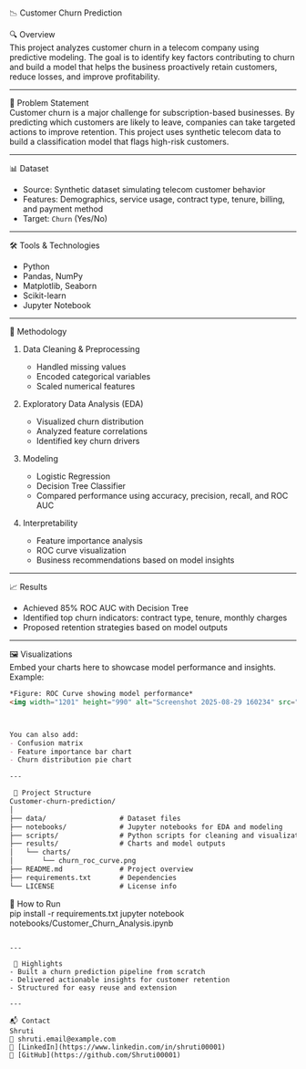 📉 Customer Churn Prediction

 🔍 Overview  
This project analyzes customer churn in a telecom company using predictive modeling. The goal is to identify key factors contributing to churn and build a model that helps the business proactively retain customers, reduce losses, and improve profitability.

---

🧠 Problem Statement  
Customer churn is a major challenge for subscription-based businesses. By predicting which customers are likely to leave, companies can take targeted actions to improve retention. This project uses synthetic telecom data to build a classification model that flags high-risk customers.

---

📊 Dataset  
- Source: Synthetic dataset simulating telecom customer behavior  
- Features: Demographics, service usage, contract type, tenure, billing, and payment method  
- Target: `Churn` (Yes/No)

---

 🛠️ Tools & Technologies  
- Python  
- Pandas, NumPy  
- Matplotlib, Seaborn  
- Scikit-learn  
- Jupyter Notebook

---

 🧪 Methodology  
1. Data Cleaning & Preprocessing 
   - Handled missing values  
   - Encoded categorical variables  
   - Scaled numerical features  

2. Exploratory Data Analysis (EDA)
   - Visualized churn distribution  
   - Analyzed feature correlations  
   - Identified key churn drivers

3. Modeling 
   - Logistic Regression  
   - Decision Tree Classifier  
   - Compared performance using accuracy, precision, recall, and ROC AUC

4. Interpretability 
   - Feature importance analysis  
   - ROC curve visualization  
   - Business recommendations based on model insights

---

 📈 Results  
- Achieved 85% ROC AUC with Decision Tree  
- Identified top churn indicators: contract type, tenure, monthly charges  
- Proposed retention strategies based on model outputs

---

🖼️ Visualizations  
Embed your charts here to showcase model performance and insights. Example:

```markdown
*Figure: ROC Curve showing model performance*
<img width="1201" height="990" alt="Screenshot 2025-08-29 160234" src="https://github.com/user-attachments/assets/842185e7-0253-4ed6-837d-bbcf825472ef" />



You can also add:
- Confusion matrix  
- Feature importance bar chart  
- Churn distribution pie chart

---

 📁 Project Structure  
Customer-churn-prediction/
│
├── data/                  # Dataset files
├── notebooks/             # Jupyter notebooks for EDA and modeling
├── scripts/               # Python scripts for cleaning and visualization
├── results/               # Charts and model outputs
│   └── charts/
│       └── churn_roc_curve.png
├── README.md              # Project overview
├── requirements.txt       # Dependencies
└── LICENSE                # License info
```

🚀 How to Run  
pip install -r requirements.txt
jupyter notebook notebooks/Customer_Churn_Analysis.ipynb
```

---

 📌 Highlights  
- Built a churn prediction pipeline from scratch  
- Delivered actionable insights for customer retention  
- Structured for easy reuse and extension

---

📬 Contact  
Shruti
📧 shruti.email@example.com  
🔗 [LinkedIn](https://www.linkedin.com/in/shruti00001)  
🔗 [GitHub](https://github.com/Shruti00001)

